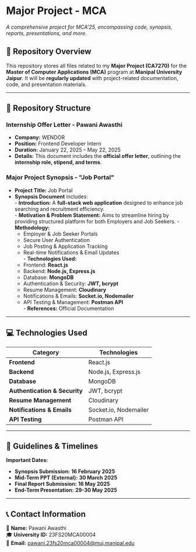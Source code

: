 # Major Project - MCA  
*A comprehensive project for MCA'25, encompassing code, synopsis, reports, presentations, and more.*

## 📂 Repository Overview  
This repository stores all files related to my **Major Project (CA7270)** for the **Master of Computer Applications (MCA)** program at **Manipal University Jaipur**. It will be **regularly updated** with project-related documentation, code, and presentation materials.  

---

## 📑 Repository Structure  
###  **Internship Offer Letter - Pawani Awasthi**  
   -  **Company:** WENDOR  
   -  **Position:** Frontend Developer Intern  
   -  **Duration:** January 22, 2025 – May 22, 2025  
   -  **Details:** This document includes the **official offer letter**, outlining the **internship role, stipend, and terms**.  

###  **Major Project Synopsis - "Job Portal"**  
   -  **Project Title:** Job Portal  
   -  **Synopsis Document** includes:  
     -  **Introduction:** A **full-stack web application** designed to enhance job searching and recruitment efficiency.  
     -  **Motivation & Problem Statement:** Aims to streamline hiring by providing structured platform for both Employers and Job Seekers.
     -  **Methodology:**  
       -  Employer & Job Seeker Portals  
       -  Secure User Authentication  
       -  Job Posting & Application Tracking  
       -  Real-time Notifications & Email Updates  
     -  **Technologies Used:**  
       -  Frontend: **React.js**  
       -  Backend: **Node.js, Express.js**  
       -  Database: **MongoDB**  
       -  Authentication & Security: **JWT, bcrypt**  
       -  Resume Management: **Cloudinary**  
       -  Notifications & Emails: **Socket.io, Nodemailer**  
       -  API Testing & Management: **Postman API**  
     -  **References:** Official Documentation  

---

## 💻 Technologies Used  
| Category | Technologies |
|----------|--------------|
|  **Frontend** | React.js |
|  **Backend** | Node.js, Express.js |
|  **Database** | MongoDB |
|  **Authentication & Security** | JWT, bcrypt |
|  **Resume Management** | Cloudinary |
|  **Notifications & Emails** | Socket.io, Nodemailer |
|  **API Testing** | Postman API |

---

## 📅 Guidelines & Timelines  
 **Important Dates:**  
-  **Synopsis Submission:** **16 February 2025**  
-  **Mid-Term PPT (External):** **30 March 2025**  
-  **Final Report Submission:** **16 May 2025**  
-  **End-Term Presentation:** **29-30 May 2025**  

---

## 📞 Contact Information  
📍 **Name:** Pawani Awasthi  
🎓 **University ID:** 23FS20MCA00004  
📧 **Email:** [pawani.23fs20mca00004@muj.manipal.edu](mailto:pawani.23fs20mca00004@muj.manipal.edu)  

